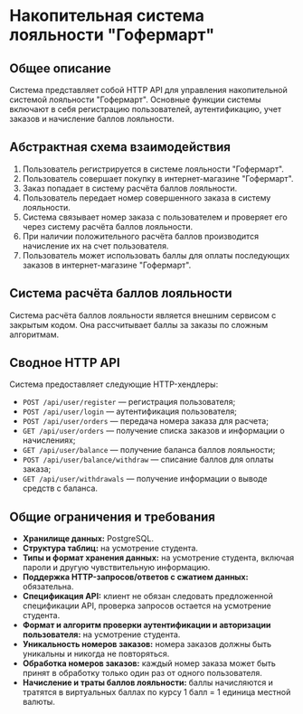 # Накопительная система лояльности "Гофермарт"

## Общее описание

Система представляет собой HTTP API для управления накопительной системой лояльности "Гофермарт". Основные функции системы включают в себя регистрацию пользователей, аутентификацию, учет заказов и начисление баллов лояльности.

## Абстрактная схема взаимодействия

1. Пользователь регистрируется в системе лояльности "Гофермарт".
2. Пользователь совершает покупку в интернет-магазине "Гофермарт".
3. Заказ попадает в систему расчёта баллов лояльности.
4. Пользователь передает номер совершенного заказа в систему лояльности.
5. Система связывает номер заказа с пользователем и проверяет его через систему расчёта баллов лояльности.
6. При наличии положительного расчёта баллов производится начисление их на счет пользователя.
7. Пользователь может использовать баллы для оплаты последующих заказов в интернет-магазине "Гофермарт".

## Система расчёта баллов лояльности

Система расчёта баллов лояльности является внешним сервисом с закрытым кодом. Она рассчитывает баллы за заказы по сложным алгоритмам.

## Сводное HTTP API

Система предоставляет следующие HTTP-хендлеры:

- `POST /api/user/register` — регистрация пользователя;
- `POST /api/user/login` — аутентификация пользователя;
- `POST /api/user/orders` — передача номера заказа для расчета;
- `GET /api/user/orders` — получение списка заказов и информации о начислениях;
- `GET /api/user/balance` — получение баланса баллов лояльности;
- `POST /api/user/balance/withdraw` — списание баллов для оплаты заказа;
- `GET /api/user/withdrawals` — получение информации о выводе средств с баланса.

## Общие ограничения и требования

- **Хранилище данных:** PostgreSQL.
- **Структура таблиц:** на усмотрение студента.
- **Типы и формат хранения данных:** на усмотрение студента, включая пароли и другую чувствительную информацию.
- **Поддержка HTTP-запросов/ответов с сжатием данных:** обязательна.
- **Спецификация API:** клиент не обязан следовать предложенной спецификации API, проверка запросов остается на усмотрение студента.
- **Формат и алгоритм проверки аутентификации и авторизации пользователя:** на усмотрение студента.
- **Уникальность номеров заказов:** номера заказов должны быть уникальны и никогда не повторяться.
- **Обработка номеров заказов:** каждый номер заказа может быть принят в обработку только один раз от одного пользователя.
- **Начисление и траты баллов лояльности:** баллы начисляются и тратятся в виртуальных баллах по курсу 1 балл = 1 единица местной валюты.


